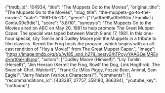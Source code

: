 {"tmdb_id": 104934, "title": "The Muppets Go to the Movies", "original_title": "The Muppets Go to the Movies", "slug_title": "the-muppets-go-to-the-movies", "date": "1981-05-20", "genre": ["T\u00e9l\u00e9film / Familial / Com\u00e9die"], "score": "5.8/10", "synopsis": "The Muppets Go to the Movies aired on ABC on May 20, 1981 to help promote The Great Muppet Caper. The special was taped between March 9 and 17, 1981. In this one-hour special, Lily Tomlin and Dudley Moore join the Muppets in a tribute to film classics. Kermit the Frog hosts the program, which begins with an all-cast rendition of \"Hey a Movie!\" from The Great Muppet Caper.", "image": "https://image.tmdb.org/t/p/w185_and_h278_bestv2/hTPcyvYAAGQejMREy4ynrt0aHnB.jpg", "actors": ["Dudley Moore (Himself)", "Lily Tomlin (Herself)", "Jim Henson (Kermit the Frog, Rowlf the Dog, Link Hogthrob, The Swedish Chef, Waldorf)", "Frank Oz (Miss Piggy, Fozzie Bear, Animal, Sam Eagle)", "Jerry Nelson (Various Characters)"], "comments": [], "recommandations_id": [433387, 27757, 358180, 366384], "youtube_key": "notfound"}